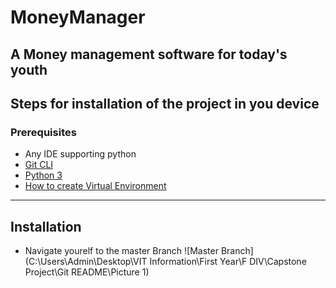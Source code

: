 # MoneyManager
A Money management software for today's youth
---
## Steps for installation of the project in you device

### Prerequisites
- Any IDE supporting python 
- [Git CLI](https://www.atlassian.com/git/tutorials/install-git)
- [Python 3](https://www.python.org/downloads/)
- [How to create Virtual Environment](https://docs.python.org/3/library/venv.html)

---
## Installation
- Navigate yourelf to the master Branch
![Master Branch](C:\Users\Admin\Desktop\VIT Information\First Year\F DIV\Capstone Project\Git README\Picture 1)
